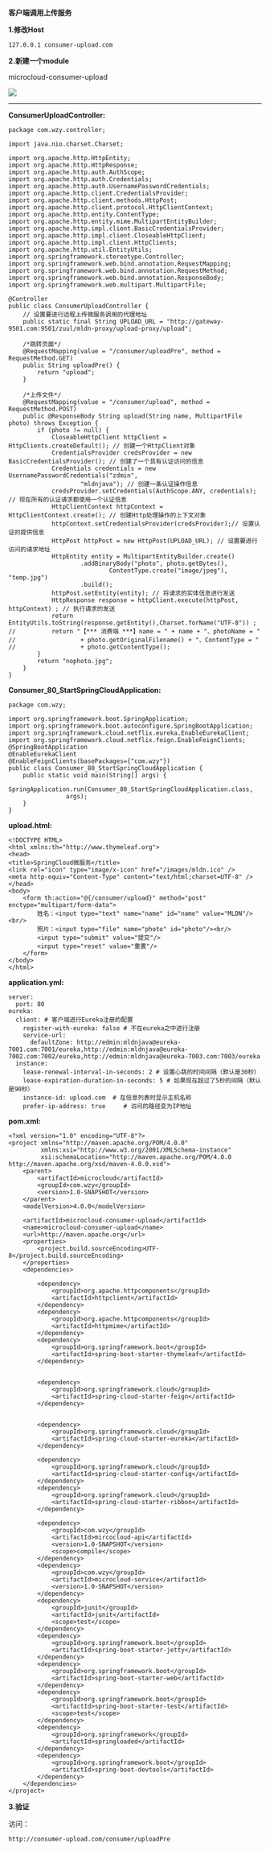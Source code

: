 **客户端调用上传服务**




**1.修改Host**

    127.0.0.1 consumer-upload.com


**2.新建一个module**

microcloud-consumer-upload


![](../Images/46.png)


---

**ConsumerUploadController:**

	package com.wzy.controller;
	
	import java.nio.charset.Charset;
	
	import org.apache.http.HttpEntity;
	import org.apache.http.HttpResponse;
	import org.apache.http.auth.AuthScope;
	import org.apache.http.auth.Credentials;
	import org.apache.http.auth.UsernamePasswordCredentials;
	import org.apache.http.client.CredentialsProvider;
	import org.apache.http.client.methods.HttpPost;
	import org.apache.http.client.protocol.HttpClientContext;
	import org.apache.http.entity.ContentType;
	import org.apache.http.entity.mime.MultipartEntityBuilder;
	import org.apache.http.impl.client.BasicCredentialsProvider;
	import org.apache.http.impl.client.CloseableHttpClient;
	import org.apache.http.impl.client.HttpClients;
	import org.apache.http.util.EntityUtils;
	import org.springframework.stereotype.Controller;
	import org.springframework.web.bind.annotation.RequestMapping;
	import org.springframework.web.bind.annotation.RequestMethod;
	import org.springframework.web.bind.annotation.ResponseBody;
	import org.springframework.web.multipart.MultipartFile;
	
	@Controller
	public class ConsumerUploadController {
		// 设置要进行远程上传微服务调用的代理地址
		public static final String UPLOAD_URL = "http://gateway-9501.com:9501/zuul/mldn-proxy/upload-proxy/upload";
	
		/*跳转页面*/
		@RequestMapping(value = "/consumer/uploadPre", method = RequestMethod.GET)
		public String uploadPre() {
			return "upload";
		}
	
		/*上传文件*/
		@RequestMapping(value = "/consumer/upload", method = RequestMethod.POST)
		public @ResponseBody String upload(String name, MultipartFile photo) throws Exception {
			if (photo != null) {
				CloseableHttpClient httpClient = HttpClients.createDefault(); // 创建一个HttpClient对象
				CredentialsProvider credsProvider = new BasicCredentialsProvider(); // 创建了一个具有认证访问的信息
				Credentials credentials = new UsernamePasswordCredentials("zdmin",
						"mldnjava"); // 创建一条认证操作信息
				credsProvider.setCredentials(AuthScope.ANY, credentials); // 现在所有的认证请求都使用一个认证信息
				HttpClientContext httpContext = HttpClientContext.create(); // 创建Http处理操作的上下文对象
				httpContext.setCredentialsProvider(credsProvider);// 设置认证的提供信息
				HttpPost httpPost = new HttpPost(UPLOAD_URL); // 设置要进行访问的请求地址
				HttpEntity entity = MultipartEntityBuilder.create()
						.addBinaryBody("photo", photo.getBytes(),
								ContentType.create("image/jpeg"), "temp.jpg")
						.build();
				httpPost.setEntity(entity);	// 将请求的实体信息进行发送
				HttpResponse response = httpClient.execute(httpPost, httpContext) ;	// 执行请求的发送
				return EntityUtils.toString(response.getEntity(),Charset.forName("UTF-8")) ;
	//			return "【*** 消费端 ***】name = " + name + "、photoName = "
	//					+ photo.getOriginalFilename() + "、ContentType = "
	//					+ photo.getContentType();
			}
			return "nophoto.jpg";
		}
	}




**Consumer_80_StartSpringCloudApplication:**


	package com.wzy;
	
	import org.springframework.boot.SpringApplication;
	import org.springframework.boot.autoconfigure.SpringBootApplication;
	import org.springframework.cloud.netflix.eureka.EnableEurekaClient;
	import org.springframework.cloud.netflix.feign.EnableFeignClients;
	@SpringBootApplication
	@EnableEurekaClient
	@EnableFeignClients(basePackages={"com.wzy"})
	public class Consumer_80_StartSpringCloudApplication {
		public static void main(String[] args) {
			SpringApplication.run(Consumer_80_StartSpringCloudApplication.class,
					args);
		}
	}



**upload.html:**

	
	<!DOCTYPE HTML>
	<html xmlns:th="http://www.thymeleaf.org">
	<head>
	<title>SpringCloud微服务</title>
	<link rel="icon" type="image/x-icon" href="/images/mldn.ico" />
	<meta http-equiv="Content-Type" content="text/html;charset=UTF-8" />
	</head>
	<body>
		<form th:action="@{/consumer/upload}" method="post" enctype="multipart/form-data">
			姓名：<input type="text" name="name" id="name" value="MLDN"/><br/>
			照片：<input type="file" name="photo" id="photo"/><br/> 
			<input type="submit" value="提交"/>
			<input type="reset" value="重置"/>
		</form>
	</body>
	</html>



**application.yml:**

	server:
	  port: 80
	eureka:
	  client: # 客户端进行Eureka注册的配置
	    register-with-eureka: false # 不在eureka之中进行注册
	    service-url:
	      defaultZone: http://edmin:mldnjava@eureka-7001.com:7001/eureka,http://edmin:mldnjava@eureka-7002.com:7002/eureka,http://edmin:mldnjava@eureka-7003.com:7003/eureka
	  instance:
	    lease-renewal-interval-in-seconds: 2 # 设置心跳的时间间隔（默认是30秒）
	    lease-expiration-duration-in-seconds: 5 # 如果现在超过了5秒的间隔（默认是90秒）
	    instance-id: upload.com  # 在信息列表时显示主机名称
	    prefer-ip-address: true     # 访问的路径变为IP地址



**pom.xml:**

	<?xml version="1.0" encoding="UTF-8"?>
	<project xmlns="http://maven.apache.org/POM/4.0.0"
	         xmlns:xsi="http://www.w3.org/2001/XMLSchema-instance"
	         xsi:schemaLocation="http://maven.apache.org/POM/4.0.0 http://maven.apache.org/xsd/maven-4.0.0.xsd">
	    <parent>
	        <artifactId>microcloud</artifactId>
	        <groupId>com.wzy</groupId>
	        <version>1.0-SNAPSHOT</version>
	    </parent>
	    <modelVersion>4.0.0</modelVersion>
	
	    <artifactId>microcloud-consumer-upload</artifactId>
	    <name>microcloud-consumer-upload</name>
	    <url>http://maven.apache.org</url>
	    <properties>
	        <project.build.sourceEncoding>UTF-8</project.build.sourceEncoding>
	    </properties>
	    <dependencies>
	
	        <dependency>
	            <groupId>org.apache.httpcomponents</groupId>
	            <artifactId>httpclient</artifactId>
	        </dependency>
	        <dependency>
	            <groupId>org.apache.httpcomponents</groupId>
	            <artifactId>httpmime</artifactId>
	        </dependency>
	        <dependency>
	            <groupId>org.springframework.boot</groupId>
	            <artifactId>spring-boot-starter-thymeleaf</artifactId>
	        </dependency>
	
	
	        <dependency>
	            <groupId>org.springframework.cloud</groupId>
	            <artifactId>spring-cloud-starter-feign</artifactId>
	        </dependency>
	
	
	        <dependency>
	            <groupId>org.springframework.cloud</groupId>
	            <artifactId>spring-cloud-starter-eureka</artifactId>
	        </dependency>
	
	        <dependency>
	            <groupId>org.springframework.cloud</groupId>
	            <artifactId>spring-cloud-starter-config</artifactId>
	        </dependency>
	        <dependency>
	            <groupId>org.springframework.cloud</groupId>
	            <artifactId>spring-cloud-starter-ribbon</artifactId>
	        </dependency>
	
	        <dependency>
	            <groupId>com.wzy</groupId>
	            <artifactId>mircocloud-api</artifactId>
	            <version>1.0-SNAPSHOT</version>
	            <scope>compile</scope>
	        </dependency>
	        <dependency>
	            <groupId>com.wzy</groupId>
	            <artifactId>microcloud-service</artifactId>
	            <version>1.0-SNAPSHOT</version>
	        </dependency>
	        <dependency>
	            <groupId>junit</groupId>
	            <artifactId>junit</artifactId>
	            <scope>test</scope>
	        </dependency>
	        <dependency>
	            <groupId>org.springframework.boot</groupId>
	            <artifactId>spring-boot-starter-jetty</artifactId>
	        </dependency>
	        <dependency>
	            <groupId>org.springframework.boot</groupId>
	            <artifactId>spring-boot-starter-web</artifactId>
	        </dependency>
	        <dependency>
	            <groupId>org.springframework.boot</groupId>
	            <artifactId>spring-boot-starter-test</artifactId>
	            <scope>test</scope>
	        </dependency>
	        <dependency>
	            <groupId>org.springframework</groupId>
	            <artifactId>springloaded</artifactId>
	        </dependency>
	        <dependency>
	            <groupId>org.springframework.boot</groupId>
	            <artifactId>spring-boot-devtools</artifactId>
	        </dependency>
	    </dependencies>
	</project>




**3.验证**

访问：

    http://consumer-upload.com/consumer/uploadPre